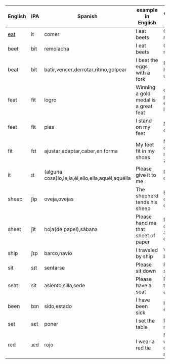 |English|IPA|Spanish|example in English|ejemplo en español|
|-------|---|-------|------------------|------------------|
|<a href="https://en.wiktionary.org/wiki/beet#Pronunciation">eat</a>|it|comer|I eat beets|Como remolachas|
|beet|bit|remolacha|I eat beets|Como remolachas|
|beat|bit|batir,vencer,derrotar,ritmo,golpear|I beat the eggs with a fork|Bato los huevos con un tenedor|
|feat|fit|logro|Winning a gold medal is a great feat|Ganano el premio oro es un gran logro|
|feet|fit|pies|I stand on my feet|Me pongo de pie|
|fit|fɪt|ajustar,adaptar,caber,en forma|My feet fit in my shoes|Mis pies caben en mis zapatos|
|it|ɪt|(alguna cosa)lo,le,la,él,ello,ella,aquél,aquélla|Please give it to me|Por favor, damelo|
|sheep|ʃip|oveja,ovejas|The shepherd tends his sheep|El pastor cuida a sus ovejas|
|sheet|ʃit|hoja(de papel),sábana|Please hand me that sheet of paper|Por favor, dame aquel hoja de papel|
|ship|ʃɪp|barco,navio|I traveled by ship|Viajé en barco|
|sit|sɪt|sentarse|Please sit down|Por favor, sientase|
|seat|sit|asiento,silla,sede|Please have a seat|Por favor, tome asiento|
|been|bɪn|sido,estado|I have been sick|He estado enfermo|
|set|sɛt|poner|I set the table|Puse la mesa|
|red|ɹɛd|rojo|I wear a red tie|Me llevo una corbata roja|
